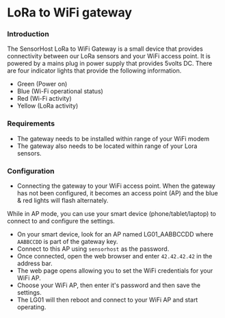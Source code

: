 # LoRa to WiFi gateway


### Introduction

The SensorHost LoRa to WiFi Gateway is a small device that provides connectivity between our LoRa sensors and your WiFi access point.
It is powered by a mains plug in power supply that provides 5volts DC. There are four indicator lights that provide the following information.
- Green (Power on)
- Blue (Wi-Fi operational status)
- Red (Wi-Fi activity)
- Yellow (LoRa activity)


### Requirements

- The gateway needs to be installed within range of your WiFi modem
- The gateway also needs to be located within range of your Lora sensors.


### Configuration
- Connecting the gateway to your WiFi access point.
When the gateway has not been configured, it becomes an access point (AP) and the blue & red lights will flash alternately.

While in AP mode, you can use your smart device (phone/tablet/laptop) to connect to and configure the settings.
- On your smart device, look for an AP named LG01_AABBCCDD where `AABBCCDD` is part of the gateway key.
- Connect to this AP using `sensorhost` as the password.
- Once connected, open the web browser and enter `42.42.42.42` in the address bar.
- The web page opens allowing you to set the WiFi credentials for your WiFi AP.
- Choose your WiFi AP, then enter it's password and then save the settings.
- The LG01 will then reboot and connect to your WiFi AP and start operating.

